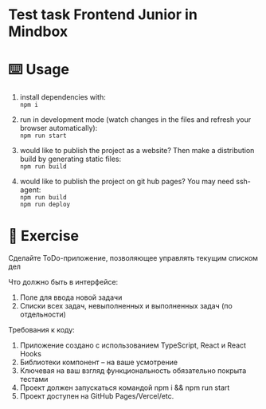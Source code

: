 # Test task Frontend Junior in Mindbox
# ⌨️ Usage

1. install dependencies with:  
`npm i`

1. run in development mode (watch changes in the files and refresh your browser automatically):  
`npm run start`

1. would like to publish the project as a website? Then make a distribution build by generating static files:  
`npm run build` 

1. would like to publish the project on git hub pages? You may need ssh-agent:  
`npm run build`     
`npm run deploy` 

# 📝 Exercise

Сделайте ToDo-приложение, позволяющее управлять текущим списком дел

Что должно быть в интерфейсе:
1. Поле для ввода новой задачи
1. Списки всех задач, невыполненных и выполненных задач (по отдельности)
 
Требования к коду:
1. Приложение создано с использованием TypeScript, React и React Hooks
1. Библиотеки компонент – на ваше усмотрение
1. Ключевая на ваш взгляд функциональность обязательно покрыта тестами
1. Проект должен запускаться командой npm i && npm run start
1. Проект доступен на GitHub Pages/Vercel/etc.
